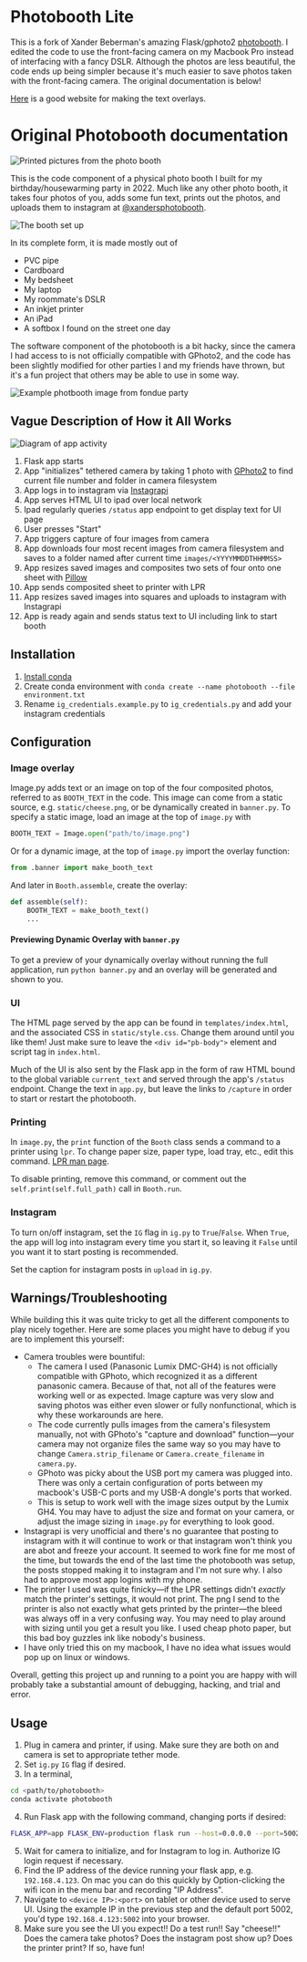 # Photobooth Lite

This is a fork of Xander Beberman's amazing Flask/gphoto2 [photobooth](https://github.com/xanwich/photobooth). I edited the code to use the front-facing camera on my Macbook Pro instead of interfacing with a fancy DSLR. Although the photos are less beautiful, the code ends up being simpler because it's much easier to save photos taken with the front-facing camera. The original documentation is below!

[Here](https://onlinetexttools.com/convert-text-to-image) is a good website for making the text overlays.

# Original Photobooth documentation

![Printed pictures from the photo booth](/docs/img/pics.webp)

This is the code component of a physical photo booth I built for my birthday/housewarming party in 2022. Much like any other photo booth, it takes four photos of you, adds some fun text, prints out the photos, and uploads them to instagram at [@xandersphotobooth](https://www.instagram.com/xandersphotobooth/).

![The booth set up](/docs/img/booth.webp)

In its complete form, it is made mostly out of

- PVC pipe
- Cardboard
- My bedsheet
- My laptop
- My roommate's DSLR
- An inkjet printer
- An iPad
- A softbox I found on the street one day

The software component of the photobooth is a bit hacky, since the camera I had access to is not officially compatible with GPhoto2, and the code has been slightly modified for other parties I and my friends have thrown, but it's a fun project that others may be able to use in some way.

![Example photbooth image from fondue party](/docs/img/booth-fondue.webp)

## Vague Description of How it All Works

![Diagram of app activity](/docs/img/pb-diagram.png)

1. Flask app starts
1. App "initializes" tethered camera by taking 1 photo with [GPhoto2](https://github.com/gphoto/gphoto2) to find current file number and folder in camera filesystem
1. App logs in to instagram via [Instagrapi](https://subzeroid.github.io/instagrapi/)
1. App serves HTML UI to ipad over local network
1. Ipad regularly queries `/status` app endpoint to get display text for UI page
1. User presses "Start"
1. App triggers capture of four images from camera
1. App downloads four most recent images from camera filesystem and saves to a folder named after current time `images/<YYYYMMDDTHHMMSS>`
1. App resizes saved images and composites two sets of four onto one sheet with [Pillow](https://github.com/python-pillow/Pillow)
1. App sends composited sheet to printer with LPR
1. App resizes saved images into squares and uploads to instagram with Instagrapi
1. App is ready again and sends status text to UI including link to start booth

## Installation

1. [Install conda](https://docs.anaconda.com/free/miniconda/miniconda-install/)
1. Create conda environment with `conda create --name photobooth --file environment.txt`
1. Rename `ig_credentials.example.py` to `ig_credentials.py` and add your instagram credentials

## Configuration

### Image overlay

Image.py adds text or an image on top of the four composited photos, referred to as `BOOTH_TEXT` in the code. This image can come from a static source, e.g. `static/cheese.png`, or be dynamically created in `banner.py`. To specify a static image, load an image at the top of `image.py` with

```python
BOOTH_TEXT = Image.open("path/to/image.png")
```

Or for a dynamic image, at the top of `image.py` import the overlay function:

```python
from .banner import make_booth_text
```

And later in `Booth.assemble`, create the overlay:

```python
def assemble(self):
    BOOTH_TEXT = make_booth_text()
    ...
```

#### Previewing Dynamic Overlay with `banner.py`

To get a preview of your dynamically overlay without running the full application, run `python banner.py` and an overlay will be generated and shown to you.

### UI

The HTML page served by the app can be found in `templates/index.html`, and the associated CSS in `static/style.css`. Change them around until you like them! Just make sure to leave the `<div id="pb-body">` element and script tag in `index.html`.

Much of the UI is also sent by the Flask app in the form of raw HTML bound to the global variable `current_text` and served through the app's `/status` endpoint. Change the text in `app.py`, but leave the links to `/capture` in order to start or restart the photobooth.

### Printing

In `image.py`, the `print` function of the `Booth` class sends a command to a printer using `lpr`. To change paper size, paper type, load tray, etc., edit this command. [LPR man page](https://www.man7.org/linux/man-pages/man1/lpr.1.html).

To disable printing, remove this command, or comment out the `self.print(self.full_path)` call in `Booth.run`.

### Instagram

To turn on/off instagram, set the `IG` flag in `ig.py` to `True`/`False`. When `True`, the app will log into instagram every time you start it, so leaving it `False` until you want it to start posting is recommended.

Set the caption for instagram posts in `upload` in `ig.py`.

## Warnings/Troubleshooting

While building this it was quite tricky to get all the different components to play nicely together. Here are some places you might have to debug if you are to implement this yourself:

- Camera troubles were bountiful:
  - The camera I used (Panasonic Lumix DMC-GH4) is not officially compatible with GPhoto, which recognized it as a different panasonic camera. Because of that, not all of the features were working well or as expected. Image capture was very slow and saving photos was either even slower or fully nonfunctional, which is why these workarounds are here.
  - The code currently pulls images from the camera's filesystem manually, not with GPhoto's "capture and download" function—your camera may not organize files the same way so you may have to change `Camera.strip_filename` or `Camera.create_filename` in `camera.py`.
  - GPhoto was picky about the USB port my camera was plugged into. There was only a certain configuration of ports between my macbook's USB-C ports and my USB-A dongle's ports that worked.
  - This is setup to work well with the image sizes output by the Lumix GH4. You may have to adjust the size and format on your camera, or adjust the image sizing in `image.py` for everything to look good.
- Instagrapi is very unofficial and there's no guarantee that posting to instagram with it will continue to work or that instagram won't think you are abot and freeze your account. It seemed to work fine for me most of the time, but towards the end of the last time the photobooth was setup, the posts stopped making it to instagram and I'm not sure why. I also had to approve most app logins with my phone.
- The printer I used was quite finicky—if the LPR settings didn't _exactly_ match the printer's settings, it would not print. The png I send to the printer is also not exactly what gets printed by the printer—the bleed was always off in a very confusing way. You may need to play around with sizing until you get a result you like. I used cheap photo paper, but this bad boy guzzles ink like nobody's business.
- I have only tried this on my macbook, I have no idea what issues would pop up on linux or windows.

Overall, getting this project up and running to a point you are happy with will probably take a substantial amount of debugging, hacking, and trial and error.

## Usage

1. Plug in camera and printer, if using. Make sure they are both on and camera is set to appropriate tether mode.
2. Set `ig.py` `IG` flag if desired.
3. In a terminal,

```bash
cd <path/to/photobooth>
conda activate photobooth
```

4. Run Flask app with the following command, changing ports if desired:

```bash
FLASK_APP=app FLASK_ENV=production flask run --host=0.0.0.0 --port=5002
```

5. Wait for camera to initialize, and for Instagram to log in. Authorize IG login request if necessary.
6. Find the IP address of the device running your flask app, e.g. `192.168.4.123`. On mac you can do this quickly by Option-clicking the wifi icon in the menu bar and recording "IP Address".
7. Navigate to `<device IP>:<port>` on tablet or other device used to serve UI. Using the example IP in the previous step and the default port 5002, you'd type `192.168.4.123:5002` into your browser.
8. Make sure you see the UI you expect!! Do a test run!! Say "cheese!!" Does the camera take photos? Does the instagram post show up? Does the printer print? If so, have fun!
